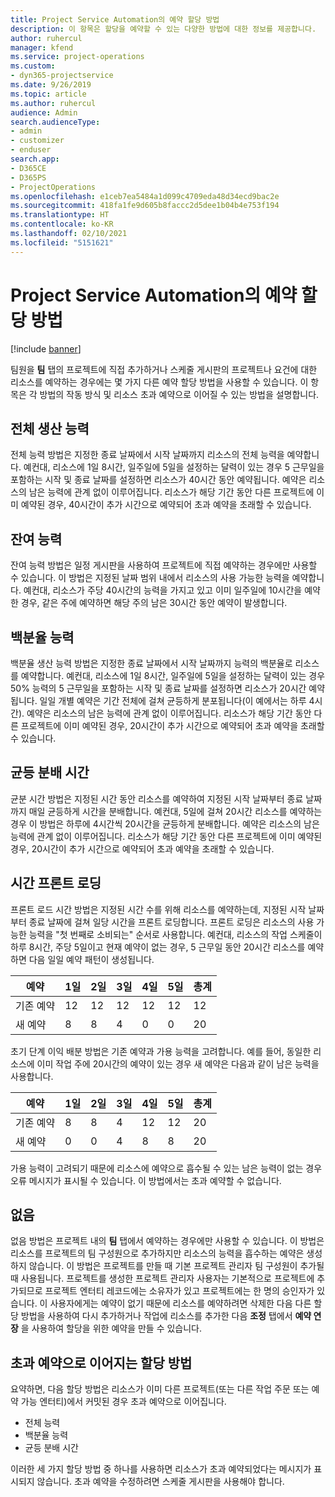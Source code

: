 ```yaml
---
title: Project Service Automation의 예약 할당 방법
description: 이 항목은 할당을 예약할 수 있는 다양한 방법에 대한 정보를 제공합니다.
author: ruhercul
manager: kfend
ms.service: project-operations
ms.custom:
- dyn365-projectservice
ms.date: 9/26/2019
ms.topic: article
ms.author: ruhercul
audience: Admin
search.audienceType:
- admin
- customizer
- enduser
search.app:
- D365CE
- D365PS
- ProjectOperations
ms.openlocfilehash: e1ceb7ea5484a1d099c4709eda48d34ecd9bac2e
ms.sourcegitcommit: 418fa1fe9d605b8faccc2d5dee1b04b4e753f194
ms.translationtype: HT
ms.contentlocale: ko-KR
ms.lasthandoff: 02/10/2021
ms.locfileid: "5151621"
---
```

# <a name="booking-allocation-methods-in-project-service-automation"></a>Project Service Automation의 예약 할당 방법

[!include [banner](../includes/psa-now-project-operations.md)]

팀원을 **팀** 탭의 프로젝트에 직접 추가하거나 스케줄 게시판의 프로젝트나 요건에 대한 리소스를 예약하는 경우에는 몇 가지 다른 예약 할당 방법을 사용할 수 있습니다. 이 항목은 각 방법의 작동 방식 및 리소스 초과 예약으로 이어질 수 있는 방법을 설명합니다.

## <a name="full-capacity"></a>전체 생산 능력 
전체 능력 방법은 지정한 종료 날짜에서 시작 날짜까지 리소스의 전체 능력을 예약합니다. 예컨대, 리소스에 1일 8시간, 일주일에 5일을 설정하는 달력이 있는 경우 5 근무일을 포함하는 시작 및 종료 날짜를 설정하면 리소스가 40시간 동안 예약됩니다. 예약은 리소스의 남은 능력에 관계 없이 이루어집니다. 리소스가 해당 기간 동안 다른 프로젝트에 이미 예약된 경우, 40시간이 추가 시간으로 예약되어 초과 예약을 초래할 수 있습니다.

## <a name="remaining-capacity"></a>잔여 능력
잔여 능력 방법은 일정 게시판을 사용하여 프로젝트에 직접 예약하는 경우에만 사용할 수 있습니다. 이 방법은 지정된 날짜 범위 내에서 리소스의 사용 가능한 능력을 예약합니다. 예컨대, 리소스가 주당 40시간의 능력을 가지고 있고 이미 일주일에 10시간을 예약한 경우, 같은 주에 예약하면 해당 주의 남은 30시간 동안 예약이 발생합니다.

## <a name="percentage-capacity"></a>백분율 능력
백분율 생산 능력 방법은 지정한 종료 날짜에서 시작 날짜까지 능력의 백분율로 리소스를 예약합니다. 예컨대, 리소스에 1일 8시간, 일주일에 5일을 설정하는 달력이 있는 경우 50% 능력의 5 근무일을 포함하는 시작 및 종료 날짜를 설정하면 리소스가 20시간 예약됩니다. 일일 개별 예약은 기간 전체에 걸쳐 균등하게 분포됩니다(이 예에서는 하루 4시간). 예약은 리소스의 남은 능력에 관계 없이 이루어집니다. 리소스가 해당 기간 동안 다른 프로젝트에 이미 예약된 경우, 20시간이 추가 시간으로 예약되어 초과 예약을 초래할 수 있습니다.

## <a name="evenly-distribute-hours"></a>균등 분배 시간
균분 시간 방법은 지정된 시간 동안 리소스를 예약하여 지정된 시작 날짜부터 종료 날짜까지 매일 균등하게 시간을 분배합니다. 예컨대, 5일에 걸쳐 20시간 리소스를 예약하는 경우 이 방법은 하루에 4시간씩 20시간을 균등하게 분배합니다. 예약은 리소스의 남은 능력에 관계 없이 이루어집니다. 리소스가 해당 기간 동안 다른 프로젝트에 이미 예약된 경우, 20시간이 추가 시간으로 예약되어 초과 예약을 초래할 수 있습니다.

## <a name="front-load-hours"></a>시간 프론트 로딩
프론트 로드 시간 방법은 지정된 시간 수를 위해 리소스를 예약하는데, 지정된 시작 날짜부터 종료 날짜에 걸쳐 일당 시간을 프론트 로딩합니다. 프론트 로딩은 리소스의 사용 가능한 능력을 "첫 번째로 소비되는" 순서로 사용합니다. 예컨대, 리소스의 작업 스케줄이 하루 8시간, 주당 5일이고 현재 예약이 없는 경우, 5 근무일 동안 20시간 리소스를 예약하면 다음 일일 예약 패턴이 생성됩니다. 

|         예약          |    1일    |    2일    |    3일    |    4일    |    5일    |    총계    |
|---------------------------|-------------|-------------|-------------|-------------|-------------|-------------|
|    기존 예약    |    12        |    12        |    12        |    12        |    12        |    12        |
|    새 예약          |    8        |    8        |    4        |    0        |    0        |    20       |

초기 단계 이익 배분 방법은 기존 예약과 가용 능력을 고려합니다. 예를 들어, 동일한 리소스에 이미 작업 주에 20시간의 예약이 있는 경우 새 예약은 다음과 같이 남은 능력을 사용합니다.

|   예약          | 1일 | 2일 | 3일 | 4일 | 5일 | 총계 |
|---------------------|-------|-------|-------|-------|-------|-------|
| 기존 예약 | 8     | 8     | 4     | 12     | 12     | 20    |
| 새 예약       | 0     | 0     | 4     | 8     | 8     | 20    |

가용 능력이 고려되기 때문에 리소스에 예약으로 흡수될 수 있는 남은 능력이 없는 경우 오류 메시지가 표시될 수 있습니다. 이 방법에서는 초과 예약할 수 없습니다.

## <a name="none"></a>없음
없음 방법은 프로젝트 내의 **팀** 탭에서 예약하는 경우에만 사용할 수 있습니다. 이 방법은 리소스를 프로젝트의 팀 구성원으로 추가하지만 리소스의 능력을 흡수하는 예약은 생성하지 않습니다. 이 방법은 프로젝트를 만들 때 기본 프로젝트 관리자 팀 구성원이 추가될 때 사용됩니다. 프로젝트를 생성한 프로젝트 관리자 사용자는 기본적으로 프로젝트에 추가되므로 프로젝트 엔터티 레코드에는 소유자가 있고 프로젝트에는 한 명의 승인자가 있습니다. 이 사용자에게는 예약이 없기 때문에 리소스를 예약하려면 삭제한 다음 다른 할당 방법을 사용하여 다시 추가하거나 작업에 리소스를 추가한 다음 **조정** 탭에서 **예약 연장** 을 사용하여 할당을 위한 예약을 만들 수 있습니다.

## <a name="allocation-methods-that-lead-to-overbooking"></a>초과 예약으로 이어지는 할당 방법
요약하면, 다음 할당 방법은 리소스가 이미 다른 프로젝트(또는 다른 작업 주문 또는 예약 가능 엔터티)에서 커밋된 경우 초과 예약으로 이어집니다.

- 전체 능력
- 백분율 능력
- 균등 분배 시간

이러한 세 가지 할당 방법 중 하나를 사용하면 리소스가 초과 예약되었다는 메시지가 표시되지 않습니다. 초과 예약을 수정하려면 스케줄 게시판을 사용해야 합니다.
